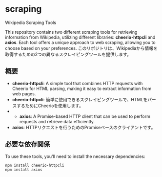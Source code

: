# scraping
Wikipedia Scraping Tools

This repository contains two different scraping tools for retrieving information from Wikipedia, utilizing different libraries: **cheerio-httpcli** and **axios**. Each tool offers a unique approach to web scraping, allowing you to choose based on your preferences.
このリポジトリは、Wikipediaから情報を取得するための2つの異なるスクレイピングツールを提供します。

## 概要
- **cheerio-httpcli**: A simple tool that combines HTTP requests with Cheerio for HTML parsing, making it easy to extract information from web pages.
- **cheerio-httpcli**: 簡単に使用できるスクレイピングツールで、HTMLをパースするためにCheerioを使用します。
- - **axios**: A Promise-based HTTP client that can be used to perform requests and retrieve data efficiently.
- **axios**: HTTPリクエストを行うためのPromiseベースのクライアントです。

## 必要な依存関係
To use these tools, you'll need to install the necessary dependencies:
```bash
npm install cheerio-httpcli
npm install axios
